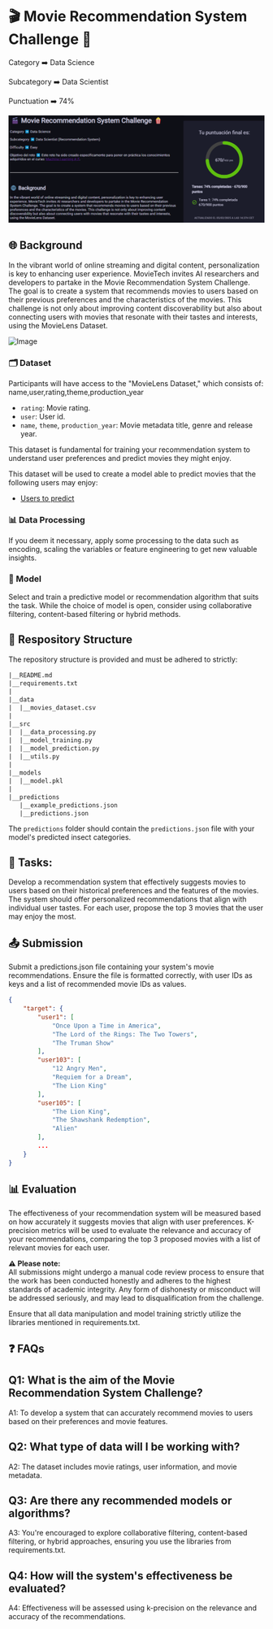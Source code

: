 # 🎬 Movie Recommendation System Challenge 🍿

Category   ➡️   Data Science

Subcategory   ➡️   Data Scientist

Punctuation   ➡️   74%

![alt text](image.png)

## 🌐 Background

In the vibrant world of online streaming and digital content, personalization is key to enhancing user experience. MovieTech invites AI researchers and developers to partake in the Movie Recommendation System Challenge. The goal is to create a system that recommends movies to users based on their previous preferences and the characteristics of the movies. This challenge is not only about improving content discoverability but also about connecting users with movies that resonate with their tastes and interests, using the MovieLens Dataset.

![Image]()

### 🗂️ Dataset

Participants will have access to the "MovieLens Dataset," which consists of:
name,user,rating,theme,production_year

- `rating`: Movie rating.
- `user`: User id.
- `name`, `theme`, `production_year`: Movie metadata title, genre and release year.

This dataset is fundamental for training your recommendation system to understand user preferences and predict movies they might enjoy.

This dataset will be used to create a model able to predict movies that the following users may enjoy:
- [Users to predict](https://cdn.nuwe.io/challenges-ds-datasets/frogames-mlaz2/users_test.csv)

### 📊 Data Processing

If you deem it necessary, apply some processing to the data such as encoding, scaling the variables or feature engineering to get new valuable insights.

### 🤖 Model

Select and train a predictive model or recommendation algorithm that suits the task. While the choice of model is open, consider using collaborative filtering, content-based filtering or hybrid methods. 

## 📂 Respository Structure

The repository structure is provided and must be adhered to strictly:

```
|__README.md
|__requirements.txt
|
|__data
|  |__movies_dataset.csv
|
|__src
|  |__data_processing.py
|  |__model_training.py 
|  |__model_prediction.py
|  |__utils.py
|
|__models
|  |__model.pkl
|
|__predictions
   |__example_predictions.json
   |__predictions.json

```

The `predictions` folder should contain the `predictions.json` file with your model's predicted insect categories.


## 🎯 Tasks:

Develop a recommendation system that effectively suggests movies to users based on their historical preferences and the features of the movies. The system should offer personalized recommendations that align with individual user tastes. For each user, propose the top 3 movies that the user may enjoy the most.


## 📤 Submission

Submit a predictions.json file containing your system's movie recommendations. Ensure the file is formatted correctly, with user IDs as keys and a list of recommended movie IDs as values.
```json
{
    "target": {
        "user1": [
            "Once Upon a Time in America",
            "The Lord of the Rings: The Two Towers",
            "The Truman Show"
        ],
        "user103": [
            "12 Angry Men",
            "Requiem for a Dream",
            "The Lion King"
        ],
        "user105": [
            "The Lion King",
            "The Shawshank Redemption",
            "Alien"
        ],
        ...
    }
}


```

## 📊 Evaluation

The effectiveness of your recommendation system will be measured based on how accurately it suggests movies that align with user preferences. K-precision metrics will be used to evaluate the relevance and accuracy of your recommendations, comparing the top 3 proposed movies with a list of relevant movies for each user.

**⚠️ Please note:**  
All submissions might undergo a manual code review process to ensure that the work has been conducted honestly and adheres to the highest standards of academic integrity. Any form of dishonesty or misconduct will be addressed seriously, and may lead to disqualification from the challenge.

Ensure that all data manipulation and model training strictly utilize the libraries mentioned in requirements.txt.


## ❓ FAQs

## Q1: What is the aim of the Movie Recommendation System Challenge?
A1: To develop a system that can accurately recommend movies to users based on their preferences and movie features.

## Q2: What type of data will I be working with?
A2: The dataset includes movie ratings, user information, and movie metadata.

## Q3: Are there any recommended models or algorithms?
A3: You're encouraged to explore collaborative filtering, content-based filtering, or hybrid approaches, ensuring you use the libraries from requirements.txt.

## Q4:  How will the system's effectiveness be evaluated?
A4: Effectiveness will be assessed using k-precision on the relevance and accuracy of the recommendations.